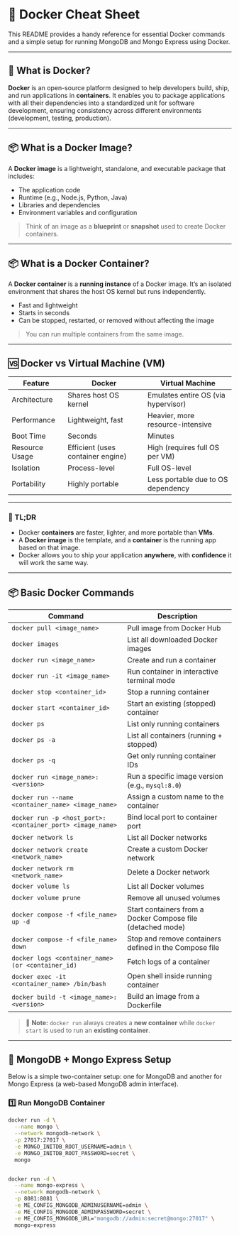 # 🐳 Docker Cheat Sheet

This README provides a handy reference for essential Docker commands and a simple setup for running MongoDB and Mongo Express using Docker.

---

## 🐳 What is Docker?

**Docker** is an open-source platform designed to help developers build, ship, and run applications in **containers**. It enables you to package applications with all their dependencies into a standardized unit for software development, ensuring consistency across different environments (development, testing, production).

---

## 📦 What is a Docker Image?

A **Docker image** is a lightweight, standalone, and executable package that includes:
- The application code
- Runtime (e.g., Node.js, Python, Java)
- Libraries and dependencies
- Environment variables and configuration

> Think of an image as a **blueprint** or **snapshot** used to create Docker containers.

---

## 📦 What is a Docker Container?

A **Docker container** is a **running instance** of a Docker image. It’s an isolated environment that shares the host OS kernel but runs independently.

- Fast and lightweight
- Starts in seconds
- Can be stopped, restarted, or removed without affecting the image

> You can run multiple containers from the same image.

---

## 🆚 Docker vs Virtual Machine (VM)

| Feature | Docker | Virtual Machine |
|--------|--------|------------------|
| Architecture | Shares host OS kernel | Emulates entire OS (via hypervisor) |
| Performance | Lightweight, fast | Heavier, more resource-intensive |
| Boot Time | Seconds | Minutes |
| Resource Usage | Efficient (uses container engine) | High (requires full OS per VM) |
| Isolation | Process-level | Full OS-level |
| Portability | Highly portable | Less portable due to OS dependency |

---

### 🧠 TL;DR

- Docker **containers** are faster, lighter, and more portable than **VMs**.
- A **Docker image** is the template, and a **container** is the running app based on that image.
- Docker allows you to ship your application **anywhere**, with **confidence** it will work the same way.

---


## 📦 Basic Docker Commands

| Command | Description |
|--------|-------------|
| `docker pull <image_name>` | Pull image from Docker Hub |
| `docker images` | List all downloaded Docker images |
| `docker run <image_name>` | Create and run a container |
| `docker run -it <image_name>` | Run container in interactive terminal mode |
| `docker stop <container_id>` | Stop a running container |
| `docker start <container_id>` | Start an existing (stopped) container |
| `docker ps` | List only running containers |
| `docker ps -a` | List all containers (running + stopped) |
| `docker ps -q` | Get only running container IDs |
| `docker run <image_name>:<version>` | Run a specific image version (e.g., `mysql:8.0`) |
| `docker run --name <container_name> <image_name>` | Assign a custom name to the container |
| `docker run -p <host_port>:<container_port> <image_name>` | Bind local port to container port |
| `docker network ls` | List all Docker networks |
| `docker network create <network_name>` | Create a custom Docker network |
| `docker network rm <network_name>` | Delete a Docker network |
| `docker volume ls` | List all Docker volumes |
| `docker volume prune` | Remove all unused volumes |
| `docker compose -f <file_name> up -d` | Start containers from a Docker Compose file (detached mode) |
| `docker compose -f <file_name> down` | Stop and remove containers defined in the Compose file |
| `docker logs <container_name>   (or <container_id)` | Fetch logs of a container |
| `docker exec -it <container_name> /bin/bash ` | Open shell inside running container |
| `docker build -t <image_name>:<version>` | Build an image from a Dockerfile |


> 📌 **Note:** `docker run` always creates a **new container** while `docker start` is used to run an **existing container**.

---

## 🍃 MongoDB + Mongo Express Setup

Below is a simple two-container setup: one for MongoDB and another for Mongo Express (a web-based MongoDB admin interface).

### 1️⃣ Run MongoDB Container

```bash
docker run -d \
  --name mongo \
  --network mongodb-network \
  -p 27017:27017 \
  -e MONGO_INITDB_ROOT_USERNAME=admin \
  -e MONGO_INITDB_ROOT_PASSWORD=secret \
  mongo


docker run -d \
  --name mongo-express \
  --network mongodb-network \
  -p 8081:8081 \
  -e ME_CONFIG_MONGODB_ADMINUSERNAME=admin \
  -e ME_CONFIG_MONGODB_ADMINPASSWORD=secret \
  -e ME_CONFIG_MONGODB_URL="mongodb://admin:secret@mongo:27017" \
  mongo-express
